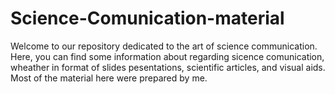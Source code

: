 # Science-Comunication-material
Welcome to our repository dedicated to the art of science communication. Here, you can find some information about regarding sicence comunication, wheather in format of slides pesentations, scientific articles, and visual aids. Most of the material here were prepared by me.
